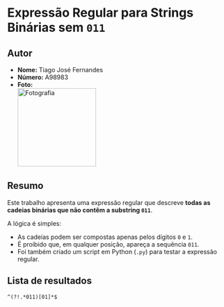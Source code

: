 # Expressão Regular para Strings Binárias sem `011`

## Autor
- **Nome:** Tiago José Fernandes  
- **Número:** A98983  
- **Foto:**  
  <img width="180" height="180" alt="Fotografia" src="https://github.com/user-attachments/assets/e18badb7-9116-4655-af0c-2739ae2570ce" />

## Resumo
Este trabalho apresenta uma expressão regular que descreve **todas as cadeias binárias que não contêm a substring `011`**.

A lógica é simples:
- As cadeias podem ser compostas apenas pelos dígitos `0` e `1`.
- É proibido que, em qualquer posição, apareça a sequência `011`.
- Foi também criado um script em Python (`.py`) para testar a expressão regular.

## Lista de resultados
```regex
^(?!.*011)[01]*$
